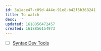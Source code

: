 ```yaml
---
id: 3a1ace47-c09d-444e-91e8-b42f5b368241
title: To watch
desc: ''
updated: 1618856472457
created: 1618856154973
---
```


- [ ] [Syntax Dev Tools](https://syntax.fm/show/344/dev-tools-tabs-explained-plus-tips-and-tricks)


